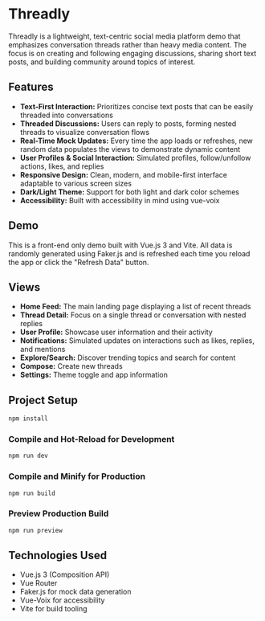# Threadly

Threadly is a lightweight, text-centric social media platform demo that emphasizes conversation threads rather than heavy media content. The focus is on creating and following engaging discussions, sharing short text posts, and building community around topics of interest.

## Features

- **Text-First Interaction:** Prioritizes concise text posts that can be easily threaded into conversations
- **Threaded Discussions:** Users can reply to posts, forming nested threads to visualize conversation flows
- **Real-Time Mock Updates:** Every time the app loads or refreshes, new random data populates the views to demonstrate dynamic content
- **User Profiles & Social Interaction:** Simulated profiles, follow/unfollow actions, likes, and replies
- **Responsive Design:** Clean, modern, and mobile-first interface adaptable to various screen sizes
- **Dark/Light Theme:** Support for both light and dark color schemes
- **Accessibility:** Built with accessibility in mind using vue-voix

## Demo

This is a front-end only demo built with Vue.js 3 and Vite. All data is randomly generated using Faker.js and is refreshed each time you reload the app or click the "Refresh Data" button.

## Views

- **Home Feed:** The main landing page displaying a list of recent threads
- **Thread Detail:** Focus on a single thread or conversation with nested replies
- **User Profile:** Showcase user information and their activity
- **Notifications:** Simulated updates on interactions such as likes, replies, and mentions
- **Explore/Search:** Discover trending topics and search for content
- **Compose:** Create new threads
- **Settings:** Theme toggle and app information

## Project Setup

```sh
npm install
```

### Compile and Hot-Reload for Development

```sh
npm run dev
```

### Compile and Minify for Production

```sh
npm run build
```

### Preview Production Build

```sh
npm run preview
```

## Technologies Used

- Vue.js 3 (Composition API)
- Vue Router
- Faker.js for mock data generation
- Vue-Voix for accessibility
- Vite for build tooling
